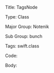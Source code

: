 Title:  TagsNode

Type:   Class

Major Group: Notenik

Sub Group:   bunch

Tags:   swift.class

Code:



Body:


